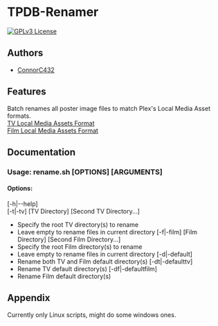 # TPDB-Renamer


[![GPLv3 License](https://img.shields.io/badge/License-GPL%20v3-yellow.svg)](https://opensource.org/license/gpl-3-0/)

## Authors

- [ConnorC432](https://github.com/ConnorC432)

## Features

Batch renames all poster image files to match Plex's Local Media Asset formats.\
[TV Local Media Assets Format](https://support.plex.tv/articles/200220717-local-media-assets-tv-shows/)\
[Film Local Media Assets Format](https://support.plex.tv/articles/200220677-local-media-assets-movies/)

## Documentation

### Usage: rename.sh [OPTIONS] [ARGUMENTS]

#### Options:

[-h|--help]\
[-t|-tv]	[TV Directory]		[Second TV Directory...]
- Specify the root TV directory(s) to rename
- Leave empty to rename files in current directory
[-f|-film]	[Film Directory]	[Second Film Directory...]
- Specify the root Film directory(s) to rename
- Leave empty to rename files in current directory
[-d|-default]
- Rename both TV and Film default directory(s)
[-dt|-defaulttv]
- Rename TV default directory(s)
[-df|-defaultfilm]
- Rename Film default directory(s)


## Appendix

Currently only Linux scripts, might do some windows ones.

